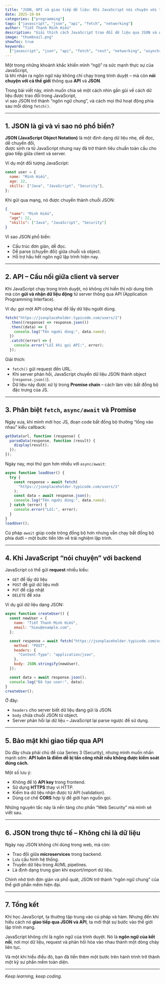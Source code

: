 ```yaml
---
title: "JSON, API và giao tiếp dữ liệu: Khi JavaScript nói chuyện với thế giới"
date: 2025-10-04
categories: ["programming"]
tags: ["javascript", "json", "api", "fetch", "networking"]
author: "Tiết Thanh Minh Hiếu"
description: "Giải thích cách JavaScript trao đổi dữ liệu qua JSON và API, cùng các ví dụ thực tế giúp hiểu rõ cơ chế giao tiếp mạng trong lập trình web hiện đại."
image: "thumbnail.png"
showToc: true
keywords:
  ["javascript", "json", "api", "fetch", "rest", "networking", "asynchronous"]
---
```


Một trong những khoảnh khắc khiến mình “ngộ” ra sức mạnh thực sự của JavaScript,  
là khi nhận ra ngôn ngữ này không chỉ chạy trong trình duyệt – mà còn **nói chuyện với cả thế giới** thông qua **API** và **JSON**.

Trong bài viết này, mình muốn chia sẻ một cách nhìn gần gũi về cách dữ liệu được trao đổi trong JavaScript,  
vì sao JSON trở thành “ngôn ngữ chung”, và cách mọi thứ hoạt động phía sau mỗi dòng `fetch()`.

---

## 1. JSON là gì và vì sao nó phổ biến?

**JSON (JavaScript Object Notation)** là một định dạng dữ liệu nhẹ, dễ đọc, dễ chuyển đổi,  
được sinh ra từ JavaScript nhưng nay đã trở thành tiêu chuẩn toàn cầu cho giao tiếp giữa client và server.

Ví dụ một đối tượng JavaScript:

```javascript
const user = {
  name: "Minh Hiếu",
  age: 22,
  skills: ["Java", "JavaScript", "Security"],
};
```

Khi gửi qua mạng, nó được chuyển thành chuỗi JSON:

```json
{
  "name": "Minh Hiếu",
  "age": 22,
  "skills": ["Java", "JavaScript", "Security"]
}
```

Vì sao JSON phổ biến:

- Cấu trúc đơn giản, dễ đọc.
- Dễ parse (chuyển đổi) giữa chuỗi và object.
- Hỗ trợ hầu hết ngôn ngữ lập trình hiện nay.

---

## 2. API – Cầu nối giữa client và server

Khi JavaScript chạy trong trình duyệt, nó không chỉ hiển thị nội dung tĩnh mà còn **gửi và nhận dữ liệu động** từ server thông qua API (Application Programming Interface).

Ví dụ: gọi một API công khai để lấy dữ liệu người dùng.

```javascript
fetch("https://jsonplaceholder.typicode.com/users/1")
  .then((response) => response.json())
  .then((data) => {
    console.log("Tên người dùng:", data.name);
  })
  .catch((error) => {
    console.error("Lỗi khi gọi API:", error);
  });
```

Giải thích:

- `fetch()` gửi request đến URL.
- Khi server phản hồi, JavaScript chuyển dữ liệu JSON thành object (`response.json()`).
- Dữ liệu này được xử lý trong **Promise chain** – cách làm việc bất đồng bộ đặc trưng của JS.

---

## 3. Phân biệt `fetch`, `async/await` và Promise

Ngày xưa, khi mình mới học JS, đoạn code bất đồng bộ thường “lồng vào nhau” kiểu callback:

```javascript
getData(url, function (response) {
  parseData(response, function (result) {
    display(result);
  });
});
```

Ngày nay, mọi thứ gọn hơn nhiều với `async/await`:

```javascript
async function loadUser() {
  try {
    const response = await fetch(
      "https://jsonplaceholder.typicode.com/users/1"
    );
    const data = await response.json();
    console.log("Tên người dùng:", data.name);
  } catch (error) {
    console.error("Lỗi:", error);
  }
}
loadUser();
```

Cú pháp `await` giúp code trông đồng bộ hơn nhưng vẫn chạy bất đồng bộ phía dưới – một bước tiến lớn về trải nghiệm lập trình.

---

## 4. Khi JavaScript “nói chuyện” với backend

JavaScript có thể gửi **request** nhiều kiểu:

- `GET` để lấy dữ liệu
- `POST` để gửi dữ liệu mới
- `PUT` để cập nhật
- `DELETE` để xóa

Ví dụ gửi dữ liệu dạng JSON:

```javascript
async function createUser() {
  const newUser = {
    name: "Tiết Thanh Minh Hiếu",
    email: "hieu@example.com",
  };

  const response = await fetch("https://jsonplaceholder.typicode.com/users", {
    method: "POST",
    headers: {
      "Content-Type": "application/json",
    },
    body: JSON.stringify(newUser),
  });

  const data = await response.json();
  console.log("Đã tạo user:", data);
}
createUser();
```

Ở đây:

- `headers` cho server biết dữ liệu đang gửi là JSON.
- `body` chứa chuỗi JSON từ object.
- Server phản hồi lại dữ liệu – JavaScript lại parse ngược để sử dụng.

---

## 5. Bảo mật khi giao tiếp qua API

Dù đây chưa phải chủ đề của Series 3 (Security), nhưng mình muốn nhấn mạnh sớm:
**API luôn là điểm dễ bị tấn công nhất nếu không được kiểm soát đúng cách.**

Một số lưu ý:

- Không để lộ **API key** trong frontend.
- Sử dụng **HTTPS** thay vì HTTP.
- Kiểm tra dữ liệu nhận được từ API (validation).
- Dùng cơ chế **CORS** hợp lý để giới hạn nguồn gọi.

Những nguyên tắc này là nền tảng cho phần “Web Security” mà mình sẽ viết sau.

---

## 6. JSON trong thực tế – Không chỉ là dữ liệu

Ngày nay JSON không chỉ dùng trong web, mà còn:

- Trao đổi giữa **microservices** trong backend.
- Lưu cấu hình hệ thống.
- Truyền dữ liệu trong AI/ML pipelines.
- Là định dạng trung gian khi export/import dữ liệu.

Chính nhờ tính đơn giản và phổ quát, JSON trở thành “ngôn ngữ chung” của thế giới phần mềm hiện đại.

---

## 7. Tổng kết

Khi học JavaScript, ta thường tập trung vào cú pháp và hàm.
Nhưng đến khi hiểu cách nó **giao tiếp qua JSON và API**, ta mới thật sự bước vào thế giới lập trình mạng.

JavaScript không chỉ là ngôn ngữ của trình duyệt.
Nó là **ngôn ngữ của kết nối**, nơi mọi dữ liệu, request và phản hồi hòa vào nhau thành một dòng chảy liên tục.

Và một khi hiểu điều đó, bạn đã tiến thêm một bước trên hành trình trở thành một kỹ sư phần mềm toàn diện.

---

_Keep learning, keep coding._
